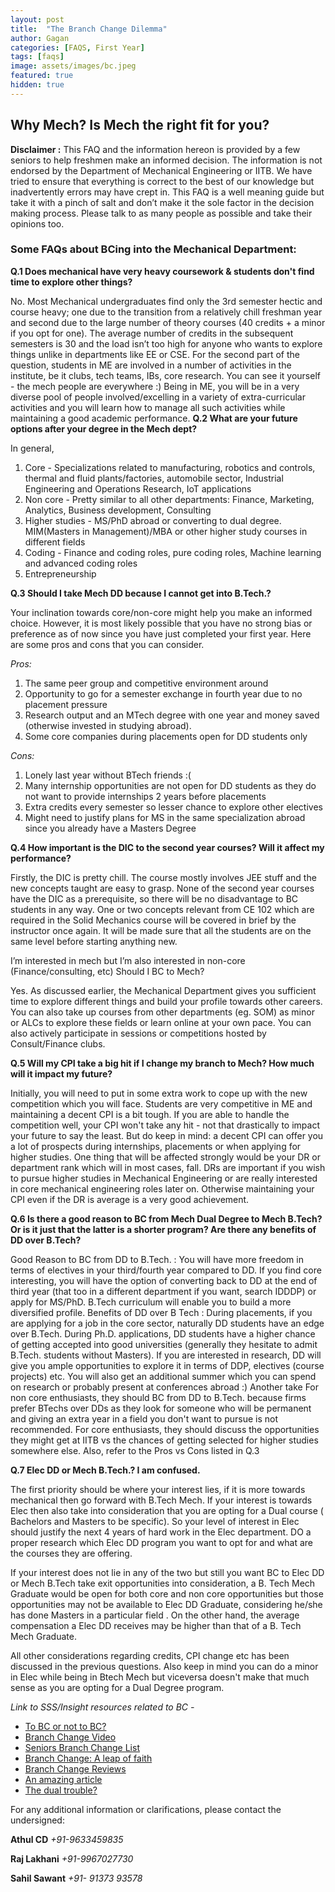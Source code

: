 ```yaml
---
layout: post
title:  "The Branch Change Dilemma"
author: Gagan
categories: [FAQS, First Year]
tags: [faqs]
image: assets/images/bc.jpeg
featured: true
hidden: true
---
```


## Why Mech? Is Mech the right fit for you?

**Disclaimer :** This FAQ and the information hereon is provided by a few seniors to help freshmen make an informed decision. The information is not endorsed by the Department of Mechanical Engineering or IITB. We have tried to ensure that everything is correct to the best of our knowledge but inadvertently errors may have crept in. This FAQ is a well meaning guide but take it with a pinch of salt and don’t make it the sole factor in the decision making process. Please talk to as many people as possible and take their opinions too.

### Some FAQs about BCing into the Mechanical Department:

**Q.1 Does mechanical have very heavy coursework & students don't find time to explore other things?**

No. Most Mechanical undergraduates find only the 3rd semester hectic and course heavy; one due to the transition from a relatively chill freshman year and second due to the large number of theory courses (40 credits + a minor if you opt for one). The average number of credits in the subsequent semesters is 30 and the load isn’t too high for anyone who wants to explore things unlike in departments like EE or CSE. For the second part of the question, students in ME are involved in a number of activities in the institute, be it clubs, tech teams, IBs, core research. You can see it yourself - the mech people are everywhere :)  Being in ME, you will be in a very diverse pool of people involved/excelling in a variety of extra-curricular activities and you will learn how to manage all such activities while maintaining a good academic performance.
**Q.2 What are your future options after your degree in the Mech dept?**

In general,
1. Core - Specializations related to manufacturing, robotics and controls, thermal and fluid plants/factories, automobile sector, Industrial Engineering and Operations Research, IoT applications
2. Non core - Pretty similar to all other departments: Finance, Marketing, Analytics, Business development, Consulting
3. Higher studies - MS/PhD abroad or converting to dual degree. MIM(Masters in Management)/MBA or other higher study courses in different fields
4. Coding - Finance and coding roles, pure coding roles, Machine learning and advanced coding roles
5. Entrepreneurship 

**Q.3 Should I take Mech DD because I cannot get into B.Tech.?**

Your inclination towards core/non-core might help you make an informed choice. However, it is most likely possible that you have no strong bias or preference as of now since you have just completed your first year. Here are some pros and cons that you can consider. 

*Pros:*
1. The same peer group and competitive environment around
2. Opportunity to go for a semester exchange in fourth year due to no placement pressure
3. Research output and an MTech degree with one year and money saved (otherwise invested in studying abroad). 
4. Some core companies during placements open for DD students only 

*Cons:*
1. Lonely last year without BTech friends :(
2. Many internship opportunities are not open for DD students as they do not want to provide internships 2 years before placements
3. Extra credits every semester so lesser chance to explore other electives
4. Might need to justify plans for MS in the same specialization abroad since you already have a Masters Degree

**Q.4 How important is the DIC to the second year courses? Will it affect my performance?**

Firstly, the DIC is pretty chill. The course mostly involves JEE stuff and the new concepts taught are easy to grasp. None of the second year courses have the DIC as a prerequisite, so there will be no disadvantage to BC students in any way. One or two concepts relevant from CE 102 which are required in the Solid Mechanics course will be covered in brief by the instructor once again. It will be made sure that all the students are on the same level before starting anything new.

I’m interested in mech but I’m also interested in non-core (Finance/consulting, etc) Should I BC to Mech?

Yes. As discussed earlier, the Mechanical Department gives you sufficient time to explore different things and build your profile towards other careers. You can also take up courses from other departments (eg. SOM) as minor or ALCs to explore these fields or learn online at your own pace. You can also actively participate in sessions or competitions hosted by Consult/Finance clubs.

**Q.5 Will my CPI take a big hit if I change my branch to Mech? How much will it impact my future?**

Initially, you will need to put in some extra work to cope up with the new competition which you will face.  Students are very competitive in ME and maintaining a decent CPI is a bit tough. If you are able to handle the competition well, your CPI won't take any hit - not that drastically to impact your future to say the least. But do keep in mind: a decent CPI can offer you a lot of prospects during internships, placements or when applying for higher studies. One thing that will be affected strongly would be your DR or department rank which will in most cases, fall. DRs are important if you wish to pursue higher studies in Mechanical Engineering or are really interested in core mechanical engineering roles later on. Otherwise maintaining your CPI even if the DR is average is a very good achievement.

**Q.6 Is there a good reason to BC from Mech Dual Degree to Mech B.Tech? Or is it just that the latter is a shorter program? Are there any benefits of DD over B.Tech?**

Good Reason to BC from DD to B.Tech. : You will have more freedom in terms of electives in your third/fourth year compared to DD. If you find core interesting, you will have the option of converting back to DD at the end of third year (that too in a different department if you want, search IDDDP) or apply for MS/PhD. B.Tech curriculum will enable you to build a more diversified profile. 
Benefits of DD over B Tech : During placements, if you are applying for a job in the core sector, naturally DD students have an edge over B.Tech. During Ph.D. applications, DD students have a higher chance of getting accepted into good universities (generally they hesitate to admit B.Tech. students without Masters). If you are interested in research, DD will give you ample opportunities to explore it in terms of DDP, electives (course projects) etc. You will also get an additional summer which you can spend on research or probably present at conferences abroad :)
Another take 
For non core enthusiasts, they should BC from DD to B.Tech. because firms prefer BTechs over DDs as they look for someone who will be permanent and giving an extra year in a field you don't want to pursue is not recommended.
For core enthusiasts, they should discuss the opportunities they might get at IITB vs the chances of getting selected for higher studies somewhere else.
Also, refer to the Pros vs Cons listed in Q.3

**Q.7 Elec DD or Mech B.Tech.? I am confused.**

The first priority should be where your interest lies, if it is more towards mechanical then go forward with B.Tech Mech. If your interest is towards Elec then also take into consideration that you are opting for a Dual course ( Bachelors and Masters to be specific). So your level of interest in Elec should  justify the next 4 years of hard work in the Elec department. DO a proper research which Elec DD program you want to opt for and what are the courses they are offering. 

If your interest does not lie in any of the two but still you want BC to Elec DD or Mech B.Tech take exit opportunities into consideration, a B. Tech Mech Graduate would be open for both core and non core opportunities but those opportunities may not be available to Elec DD Graduate, considering he/she  has done Masters in a particular field . On the other hand, the average compensation a Elec DD receives may be higher than that of a B. Tech Mech Graduate.

All other considerations regarding credits, CPI change etc has been discussed in the previous questions. Also keep in mind you can do a minor in Elec while being in Btech Mech but viceversa doesn't make that much sense as you are opting for a Dual Degree program.


*Link to SSS/Insight resources related to BC -*

* [To BC or not to BC?](https://www.insightiitb.org/to-bc-or-not-to-bc-analysis/)
* [Branch Change Video](https://www.youtube.com/watch?v=uB9WOgczHlw&list=PLO350eHeRqnYkkf7dWHFSDk-jusMuV0Sn)
* [Seniors Branch Change List](https://docs.google.com/spreadsheets/d/1b2IadHH1f3P5J14KkQZPEjHDH84wSIsWBfuSptBWPak/edit?fbclid=IwAR3GFmVm6_2VgwSWsszgUsc1k26OO1YHOKmQJdzBUhP75CDCyhTur1V2QmE#gid=0)
* [Branch Change: A leap of faith](https://www.insightiitb.org/branchchange/)
* [Branch Change Reviews](https://gymkhana.iitb.ac.in/~ugacademics/new_research/index.php/2019/06/20/branch-change2019/)
* [An amazing article](https://gymkhana.iitb.ac.in/~ugacademics/new_research/index.php/2018/06/19/branch-change-a-decision-that-changed-me/?fbclid=IwAR31ToPWfBoxG_w39IeRSfv7LsXLGbnllL-_Xt50sqeo0yBHpfvxL9kosWY)
* [The dual trouble?](https://studentsupportservicesiitb.wordpress.com/2017/07/17/the-dual-trouble-by-anmol-gupta/?fbclid=IwAR10_HB_e0SSZ5UFdsMEJosIaADaZrpwFUFHxYlxCSU4Emw6kzaH-dTJV1o)

For any additional information or clarifications, please contact the undersigned:

**Athul CD** *+91-9633459835*

**Raj Lakhani** *+91-9967027730*

**Sahil Sawant** *+91- 91373 93578*


